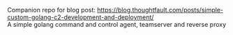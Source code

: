 Companion repo for blog post: https://blog.thoughtfault.com/posts/simple-custom-golang-c2-development-and-deployment/<br>
A simple golang command and control agent, teamserver and reverse proxy
